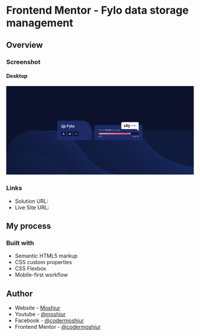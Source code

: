# Frontend Mentor - Fylo data storage management

## Overview

### Screenshot

#### Desktop

![](./assets/design/desktop-design.png)

### Links

- Solution URL: []()
- Live Site URL: []()

## My process

### Built with

- Semantic HTML5 markup
- CSS custom properties
- CSS Flexbox
- Mobile-first workflow

## Author

- Website - [Moshiur](https://codersfoundation.com)
- Youtube - [@moshiur](https://www.youtube.com/moshiur)
- Facebook - [@codermoshiur](https://www.facebook.com/codermoshiur)
- Frontend Mentor - [@codermoshiur](https://www.frontendmentor.io/profile/codermoshiur)
